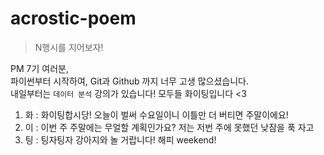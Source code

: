 # acrostic-poem
> N행시를 지어보자!

PM 7기 여러분,   
파이썬부터 시작하여, Git과 Github 까지 너무 고생 많으셨습니다.   
내일부터는 `데이터 분석` 강의가 있습니다!
모두들 화이팅입니다 <3

1. 화 : 화이팅합시당! 오늘이 벌써 수요일이니 이틀만 더 버티면 주말이에요! 
2. 이 : 이번 주 주말에는 무얼할 계획인가요? 저는 저번 주에 못했던 낮잠을 푹 자고 
3. 팅 : 팅자팅자 강아지와 놀 거랍니다! 해피 weekend!
